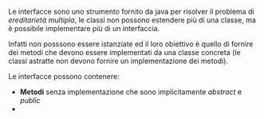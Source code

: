 Le interfacce sono uno strumento fornito da java per risolver il problema di *ereditarietà multipla*, le classi non possono estendere più di una classe, ma è possibile implementare più di un interfaccia.

Infatti non posssono essere istanziate ed il loro obiettivo è quello di fornire dei metodi che devono essere implementati da una classe concreta (le classi astratte non devono fornire un implementazione dei metodi).

Le interfacce possono contenere:
- **Metodi** senza implementazione che sono implicitamente *abstract* e *public*
- 

